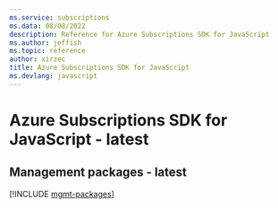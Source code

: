 ```yaml
---
ms.service: subscriptions
ms.data: 08/08/2022
description: Reference for Azure Subscriptions SDK for JavaScript
ms.author: jeffish
ms.topic: reference
author: xirzec
title: Azure Subscriptions SDK for JavaScript
ms.devlang: javascript
---
```

# Azure Subscriptions SDK for JavaScript - latest

## Management packages - latest
[!INCLUDE [mgmt-packages](subscriptions-mgmt-index.md)]